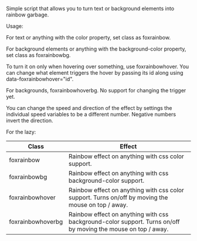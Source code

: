 Simple script that allows you to turn text or background elements into rainbow garbage.

Usage:

For text or anything with the color property, set class as foxrainbow.

For background elements or anything with the background-color property, set class as foxrainbowbg.

To turn it on only when hovering over something, use foxrainbowhover. You can change what element triggers the hover by passing its id along using data-foxrainbowhover="id".

For backgrounds, foxrainbowhoverbg. No support for changing the trigger yet.

You can change the speed and direction of the effect by settings the individual speed variables to be a different number. Negative numbers invert the direction.


For the lazy:

Class  | Effect
------------- | -------------
foxrainbow  | Rainbow effect on anything with css color support.
foxrainbowbg  | Rainbow effect on anything with css background-color support.
foxrainbowhover  | Rainbow effect on anything with css color support. Turns on/off by moving the mouse on top / away.
foxrainbowhoverbg  | Rainbow effect on anything with css background-color support. Turns on/off by moving the mouse on top / away.
